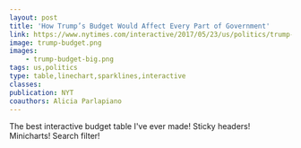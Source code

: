 ```yaml
---
layout: post
title: 'How Trump’s Budget Would Affect Every Part of Government'
link: https://www.nytimes.com/interactive/2017/05/23/us/politics/trump-budget-details.html
image: trump-budget.png
images:
    - trump-budget-big.png
tags: us,politics
type: table,linechart,sparklines,interactive
classes:
publication: NYT
coauthors: Alicia Parlapiano
---
```


The best interactive budget table I've ever made! Sticky headers! Minicharts! Search filter!

